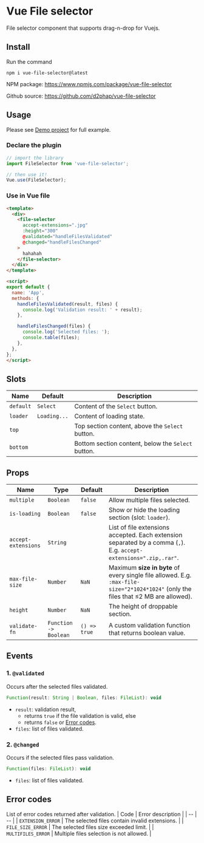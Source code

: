 # Vue File selector
File selector component that supports drag-n-drop for Vuejs.

##  Install
Run the command
```
npm i vue-file-selector@latest
```

NPM package: https://www.npmjs.com/package/vue-file-selector

Github source: https://github.com/d2phap/vue-file-selector

## Usage
Please see [Demo project](https://github.com/d2phap/vue-file-selector/tree/master/demo) for full example.

### Declare the plugin
```js
// import the library
import FileSelector from 'vue-file-selector';

// then use it!
Vue.use(FileSelector);
```

### Use in Vue file
```html
<template>
  <div>
    <file-selector
      accept-extensions=".jpg"
      :height="300"
      @validated="handleFilesValidated"
      @changed="handleFilesChanged"
    >
      hahahah
    </file-selector>
  </div>
</template>

<script>
export default {
  name: 'App',
  methods: {
    handleFilesValidated(result, files) {
      console.log('Validation result: ' + result);
    },

    handleFilesChanged(files) {
      console.log('Selected files: ');
      console.table(files);
    },
  },
};
</script>
```

## Slots
| Name | Default | Description |
| -- | -- | -- |
| `default` | `Select` | Content of the `Select` button. |
| `loader` | `Loading...` | Content of loading state. |
| `top` | | Top section content, above the `Select` button. |
| `bottom` | | Bottom section content, below the `Select` button. |


## Props
| Name | Type | Default | Description |
| -- | -- | -- | -- |
| `multiple` | `Boolean` | `false` | Allow multiple files selected. |
| `is-loading` | `Boolean` | `false` | Show or hide the loading section (slot: `loader`). |
| `accept-extensions` | `String` | ` ` | List of file extensions accepted. Each extension separated by a comma (`,`). E.g. `accept-extensions=".zip,.rar"`. |
| `max-file-size` | `Number` | `NaN` | Maximum **size in byte** of every single file allowed. E.g. `:max-file-size="2*1024*1024"` (only the files that ≤2 MB are allowed). |
| `height` | `Number` | `NaN` | The height of droppable section. |
| `validate-fn` | `Function -> Boolean` | `() => true` | A custom validation function that returns boolean value. |


## Events
### 1. `@validated`
Occurs after the selected files validated.
```js
Function(result: String | Boolean, files: FileList): void
```
- `result`: validation result, 
  + returns `true` if the file validation is valid, else
  + returns `false` or [Error codes](#error-codes).
- `files`: list of files validated.

### 2. `@changed`
Occurs if the selected files pass validation.
```js
Function(files: FileList): void
```
- `files`: list of files validated.


## Error codes
List of error codes returned after validation.
| Code | Error description |
| -- | -- |
| `EXTENSION_ERROR` | The selected files contain invalid extensions. |
| `FILE_SIZE_ERROR` | The selected files size exceeded limit. |
| `MULTIFILES_ERROR` | Multiple files selection is not allowed. |

